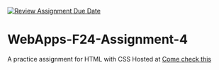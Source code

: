 [![Review Assignment Due Date](https://classroom.github.com/assets/deadline-readme-button-22041afd0340ce965d47ae6ef1cefeee28c7c493a6346c4f15d667ab976d596c.svg)](https://classroom.github.com/a/YNXypkor)
# WebApps-F24-Assignment-4
A practice assignment for HTML with CSS Hosted at [Come check this](https://44-563-webapps-f24.github.io/44563-webapps-f24-assignment4-roshini-n/greekplay.html)

